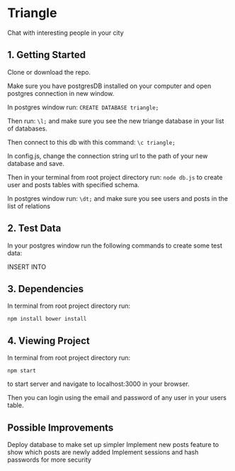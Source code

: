 # Triangle 

Chat with interesting people in your city

## 1. Getting Started
Clone or download the repo.

Make sure you have postgresDB installed on your computer and open postgres connection in new window.   

In postgres window run: 
`CREATE DATABASE triangle;`

Then run:
`\l;`
and make sure you see the new triange database in your list of databases.

Then connect to this db with this command:
`\c triangle;`

In config.js, change the connection string url to the path of your new database and save.

Then in your terminal from root project directory run:
`node db.js`
to create user and posts tables with specified schema.

In postgres window run: 
`\dt;`
and make sure you see users and posts in the list of relations



## 2. Test Data

In your postgres window run the following commands to create some test data:

INSERT INTO 



## 3. Dependencies

In terminal from root project directory run:

`npm install
  bower install`


## 4. Viewing Project

In terminal from root project directory run:

`npm start`

to start server and navigate to localhost:3000 in your browser.

Then you can login using the email and password of any user in your users table.


## Possible Improvements
Deploy database to make set up simpler
Implement new posts feature to show which posts are newly added
Implement sessions and hash passwords for more security






